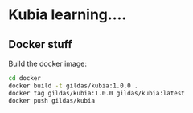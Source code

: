# Kubia learning....

## Docker stuff

Build the docker image:

```sh
cd docker
docker build -t gildas/kubia:1.0.0 .
docker tag gildas/kubia:1.0.0 gildas/kubia:latest
docker push gildas/kubia
```

